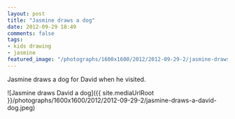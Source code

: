 ```yaml
---
layout: post
title: "Jasmine draws a dog"
date: 2012-09-29 18:49
comments: false
tags: 
- kids drawing
- jasmine
featured_image: "/photographs/1600x1600/2012/2012-09-29-2/jasmine-draws-a-david-dog.jpeg"
---
```

Jasmine draws a dog for David when he visited.

![Jasmine draws David a dog]({{ site.mediaUrlRoot }}/photographs/1600x1600/2012/2012-09-29-2/jasmine-draws-a-david-dog.jpeg)

